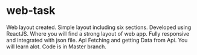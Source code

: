 # web-task
Web layout created. Simple layout including six sections.
Developed using ReactJS. Where you will find a strong layout of 
web app. Fully responsive and integrated with json file. Api Fetching and getting 
Data from Api. You will learn alot. Code is in Master branch.
